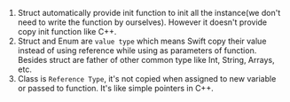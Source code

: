 1. Struct automatically provide init function to init all the instance(we don't need to write the function by ourselves). However it doesn't provide copy init function like C++.
2. Struct and Enum are `value type` which means Swift copy their value instead of using reference while using as parameters of function. Besides struct are father of other common type like Int, String, Arrays, etc.
3. Class is `Reference Type`, it's not copied when assigned to new variable or passed to function. It's like simple pointers in C++.
 
